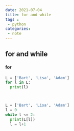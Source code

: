 ```yaml
---
date: 2021-07-04
title: for and while
tags :
 - python
categories:
 - note
---
```


## for and while

#### for

```python
L = ['Bart', 'Lisa', 'Adam']
for l in L:
  print(l)



L = ['Bart', 'Lisa', 'Adam']
l = 0
while l <= 2:
  print(L[l])
  l = l+1
```
